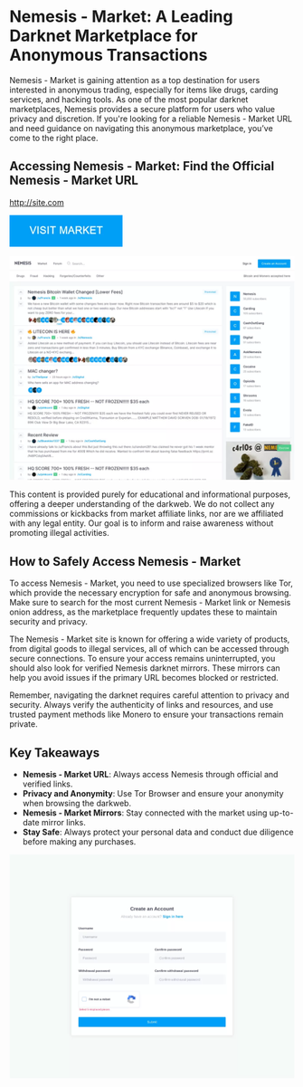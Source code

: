 # Nemesis - Market: A Leading Darknet Marketplace for Anonymous Transactions
Nemesis - Market is gaining attention as a top destination for users interested in anonymous trading, especially for items like drugs, carding services, and hacking tools. As one of the most popular darknet marketplaces, Nemesis provides a secure platform for users who value privacy and discretion. If you're looking for a reliable Nemesis - Market URL and need guidance on navigating this anonymous marketplace, you’ve come to the right place.

## Accessing Nemesis - Market: Find the Official Nemesis - Market URL

http://site.com

[<img src="/assets/nogledi.webp" width="200">](http://site.com)

<a href="http://site.com"><img src="/assets/hutcacknuc.webp" alt="image" style="max-width: 100%;"><a>

This content is provided purely for educational and informational purposes, offering a deeper understanding of the darkweb. We do not collect any commissions or kickbacks from market affiliate links, nor are we affiliated with any legal entity. Our goal is to inform and raise awareness without promoting illegal activities.

## How to Safely Access Nemesis - Market

To access Nemesis - Market, you need to use specialized browsers like Tor, which provide the necessary encryption for safe and anonymous browsing. Make sure to search for the most current Nemesis - Market link or Nemesis onion address, as the marketplace frequently updates these to maintain security and privacy.

The Nemesis - Market site is known for offering a wide variety of products, from digital goods to illegal services, all of which can be accessed through secure connections. To ensure your access remains uninterrupted, you should also look for verified Nemesis darknet mirrors. These mirrors can help you avoid issues if the primary URL becomes blocked or restricted.

Remember, navigating the darknet requires careful attention to privacy and security. Always verify the authenticity of links and resources, and use trusted payment methods like Monero to ensure your transactions remain private.

## Key Takeaways

- **Nemesis - Market URL**: Always access Nemesis through official and verified links.
- **Privacy and Anonymity**: Use Tor Browser and ensure your anonymity when browsing the darkweb.
- **Nemesis - Market Mirrors**: Stay connected with the market using up-to-date mirror links.
- **Stay Safe**: Always protect your personal data and conduct due diligence before making any purchases.

<a href="http://site.com"><img src="/assets/adubwel.webp" alt="image" style="max-width: 100%;"><a>